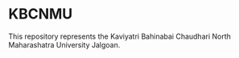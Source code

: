 # KBCNMU
This repository represents the Kaviyatri Bahinabai Chaudhari North Maharashatra University Jalgoan.
